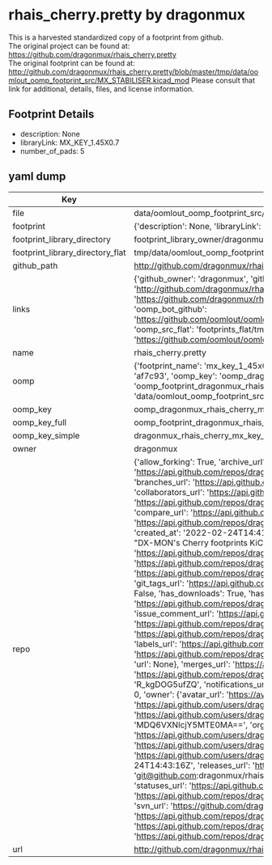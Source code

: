 # rhais_cherry.pretty by dragonmux  
This is a harvested standardized copy of a footprint from github.  
The original project can be found at:  
https://github.com/dragonmux/rhais_cherry.pretty  
The original footprint can be found at:
http://github.com/dragonmux/rhais_cherry.pretty/blob/master/tmp/data/oomlout_oomp_footprint_src/MX_STABILISER.kicad_mod
Please consult that link for additional, details, files, and license information.  
## Footprint Details
* description: None  
* libraryLink: MX_KEY_1.45X0.7  
* number_of_pads: 5  
## yaml dump  
| Key | Value |  
| --- | --- |  
| file | data/oomlout_oomp_footprint_src/rhais_cherry.pretty/MX_KEY_1.45X0.7.kicad_mod |  
| footprint | {'description': None, 'libraryLink': 'MX_KEY_1.45X0.7', 'number_of_pads': 5} |  
| footprint_library_directory | footprint_library_owner/dragonmux_rhais_cherry.pretty |  
| footprint_library_directory_flat | tmp/data/oomlout_oomp_footprint_src/footprints_flat/dragonmux_rhais_cherry_mx_key_1_45x0_7/working |  
| github_path | http://github.com/dragonmux/rhais_cherry.pretty/blob/master/tmp/data/oomlout_oomp_footprint_src/MX_KEY_1.45X0.7.kicad_mod |  
| links | {'github_owner': 'dragonmux', 'github_repo_name': 'rhais_cherry.pretty', 'github_src': 'http://github.com/dragonmux/rhais_cherry.pretty/blob/master/tmp/data/oomlout_oomp_footprint_src/MX_STABILISER.kicad_mod', 'github_src_repo': 'https://github.com/dragonmux/rhais_cherry.pretty', 'oomp_bot': 'tmp/data/oomlout_oomp_footprint_src/footprints/dragonmux_rhais_cherry_mx_key_1_45x0_7/working', 'oomp_bot_github': 'https://github.com/oomlout/oomlout_oomp_footprint_bot/tree/main/tmp/data/oomlout_oomp_footprint_src/footprints/dragonmux_rhais_cherry_mx_key_1_45x0_7/working', 'oomp_src_flat': 'footprints_flat/tmp/data/oomlout_oomp_footprint_src/footprints_flat/dragonmux_rhais_cherry_mx_key_1_45x0_7/working', 'oomp_src_flat_github': 'https://github.com/oomlout/oomlout_oomp_footprint_src/tree/main/tmp/data/oomlout_oomp_footprint_src/footprints_flat/dragonmux_rhais_cherry_mx_key_1_45x0_7/working'} |  
| name | rhais_cherry.pretty |  
| oomp | {'footprint_name': 'mx_key_1_45x0_7', 'library_name': 'rhais_cherry', 'md5': 'af7c93bd74980f6afa5aa7bf78819662', 'md5_10': 'af7c93bd74', 'md5_5': 'af7c9', 'md5_6': 'af7c93', 'oomp_key': 'oomp_dragonmux_rhais_cherry_mx_key_1_45x0_7', 'oomp_key_extra': 'oomp_footprint_dragonmux_rhais_cherry_mx_key_1_45x0_7', 'oomp_key_full': 'oomp_footprint_dragonmux_rhais_cherry_mx_key_1_45x0_7_af7c93', 'oomp_key_simple': 'dragonmux_rhais_cherry_mx_key_1_45x0_7', 'original_filename': 'data/oomlout_oomp_footprint_src/rhais_cherry.pretty/MX_KEY_1.45X0.7.kicad_mod', 'owner_name': 'dragonmux'} |  
| oomp_key | oomp_dragonmux_rhais_cherry_mx_key_1_45x0_7 |  
| oomp_key_full | oomp_footprint_dragonmux_rhais_cherry_mx_key_1_45x0_7 |  
| oomp_key_simple | dragonmux_rhais_cherry_mx_key_1_45x0_7 |  
| owner | dragonmux |  
| repo | {'allow_forking': True, 'archive_url': 'https://api.github.com/repos/dragonmux/rhais_cherry.pretty/{archive_format}{/ref}', 'archived': False, 'assignees_url': 'https://api.github.com/repos/dragonmux/rhais_cherry.pretty/assignees{/user}', 'blobs_url': 'https://api.github.com/repos/dragonmux/rhais_cherry.pretty/git/blobs{/sha}', 'branches_url': 'https://api.github.com/repos/dragonmux/rhais_cherry.pretty/branches{/branch}', 'clone_url': 'https://github.com/dragonmux/rhais_cherry.pretty.git', 'collaborators_url': 'https://api.github.com/repos/dragonmux/rhais_cherry.pretty/collaborators{/collaborator}', 'comments_url': 'https://api.github.com/repos/dragonmux/rhais_cherry.pretty/comments{/number}', 'commits_url': 'https://api.github.com/repos/dragonmux/rhais_cherry.pretty/commits{/sha}', 'compare_url': 'https://api.github.com/repos/dragonmux/rhais_cherry.pretty/compare/{base}...{head}', 'contents_url': 'https://api.github.com/repos/dragonmux/rhais_cherry.pretty/contents/{+path}', 'contributors_url': 'https://api.github.com/repos/dragonmux/rhais_cherry.pretty/contributors', 'created_at': '2022-02-24T14:41:28Z', 'default_branch': 'main', 'deployments_url': 'https://api.github.com/repos/dragonmux/rhais_cherry.pretty/deployments', 'description': "DX-MON's Cherry footprints KiCad library", 'disabled': False, 'downloads_url': 'https://api.github.com/repos/dragonmux/rhais_cherry.pretty/downloads', 'events_url': 'https://api.github.com/repos/dragonmux/rhais_cherry.pretty/events', 'fork': False, 'forks': 0, 'forks_count': 0, 'forks_url': 'https://api.github.com/repos/dragonmux/rhais_cherry.pretty/forks', 'full_name': 'dragonmux/rhais_cherry.pretty', 'git_commits_url': 'https://api.github.com/repos/dragonmux/rhais_cherry.pretty/git/commits{/sha}', 'git_refs_url': 'https://api.github.com/repos/dragonmux/rhais_cherry.pretty/git/refs{/sha}', 'git_tags_url': 'https://api.github.com/repos/dragonmux/rhais_cherry.pretty/git/tags{/sha}', 'git_url': 'git://github.com/dragonmux/rhais_cherry.pretty.git', 'has_discussions': False, 'has_downloads': True, 'has_issues': True, 'has_pages': False, 'has_projects': True, 'has_wiki': True, 'homepage': None, 'hooks_url': 'https://api.github.com/repos/dragonmux/rhais_cherry.pretty/hooks', 'html_url': 'https://github.com/dragonmux/rhais_cherry.pretty', 'id': 463183717, 'is_template': False, 'issue_comment_url': 'https://api.github.com/repos/dragonmux/rhais_cherry.pretty/issues/comments{/number}', 'issue_events_url': 'https://api.github.com/repos/dragonmux/rhais_cherry.pretty/issues/events{/number}', 'issues_url': 'https://api.github.com/repos/dragonmux/rhais_cherry.pretty/issues{/number}', 'keys_url': 'https://api.github.com/repos/dragonmux/rhais_cherry.pretty/keys{/key_id}', 'labels_url': 'https://api.github.com/repos/dragonmux/rhais_cherry.pretty/labels{/name}', 'language': None, 'languages_url': 'https://api.github.com/repos/dragonmux/rhais_cherry.pretty/languages', 'license': {'key': 'other', 'name': 'Other', 'node_id': 'MDc6TGljZW5zZTA=', 'spdx_id': 'NOASSERTION', 'url': None}, 'merges_url': 'https://api.github.com/repos/dragonmux/rhais_cherry.pretty/merges', 'milestones_url': 'https://api.github.com/repos/dragonmux/rhais_cherry.pretty/milestones{/number}', 'mirror_url': None, 'name': 'rhais_cherry.pretty', 'network_count': 0, 'node_id': 'R_kgDOG5ufZQ', 'notifications_url': 'https://api.github.com/repos/dragonmux/rhais_cherry.pretty/notifications{?since,all,participating}', 'open_issues': 0, 'open_issues_count': 0, 'owner': {'avatar_url': 'https://avatars.githubusercontent.com/u/691140?v=4', 'events_url': 'https://api.github.com/users/dragonmux/events{/privacy}', 'followers_url': 'https://api.github.com/users/dragonmux/followers', 'following_url': 'https://api.github.com/users/dragonmux/following{/other_user}', 'gists_url': 'https://api.github.com/users/dragonmux/gists{/gist_id}', 'gravatar_id': '', 'html_url': 'https://github.com/dragonmux', 'id': 691140, 'login': 'dragonmux', 'node_id': 'MDQ6VXNlcjY5MTE0MA==', 'organizations_url': 'https://api.github.com/users/dragonmux/orgs', 'received_events_url': 'https://api.github.com/users/dragonmux/received_events', 'repos_url': 'https://api.github.com/users/dragonmux/repos', 'site_admin': False, 'starred_url': 'https://api.github.com/users/dragonmux/starred{/owner}{/repo}', 'subscriptions_url': 'https://api.github.com/users/dragonmux/subscriptions', 'type': 'User', 'url': 'https://api.github.com/users/dragonmux'}, 'private': False, 'pulls_url': 'https://api.github.com/repos/dragonmux/rhais_cherry.pretty/pulls{/number}', 'pushed_at': '2022-02-24T14:43:16Z', 'releases_url': 'https://api.github.com/repos/dragonmux/rhais_cherry.pretty/releases{/id}', 'size': 9, 'ssh_url': 'git@github.com:dragonmux/rhais_cherry.pretty.git', 'stargazers_count': 1, 'stargazers_url': 'https://api.github.com/repos/dragonmux/rhais_cherry.pretty/stargazers', 'statuses_url': 'https://api.github.com/repos/dragonmux/rhais_cherry.pretty/statuses/{sha}', 'subscribers_count': 1, 'subscribers_url': 'https://api.github.com/repos/dragonmux/rhais_cherry.pretty/subscribers', 'subscription_url': 'https://api.github.com/repos/dragonmux/rhais_cherry.pretty/subscription', 'svn_url': 'https://github.com/dragonmux/rhais_cherry.pretty', 'tags_url': 'https://api.github.com/repos/dragonmux/rhais_cherry.pretty/tags', 'teams_url': 'https://api.github.com/repos/dragonmux/rhais_cherry.pretty/teams', 'temp_clone_token': None, 'topics': [], 'trees_url': 'https://api.github.com/repos/dragonmux/rhais_cherry.pretty/git/trees{/sha}', 'updated_at': '2022-02-24T17:33:38Z', 'url': 'https://api.github.com/repos/dragonmux/rhais_cherry.pretty', 'visibility': 'public', 'watchers': 1, 'watchers_count': 1, 'web_commit_signoff_required': False} |  
| url | http://github.com/dragonmux/rhais_cherry.pretty |  

